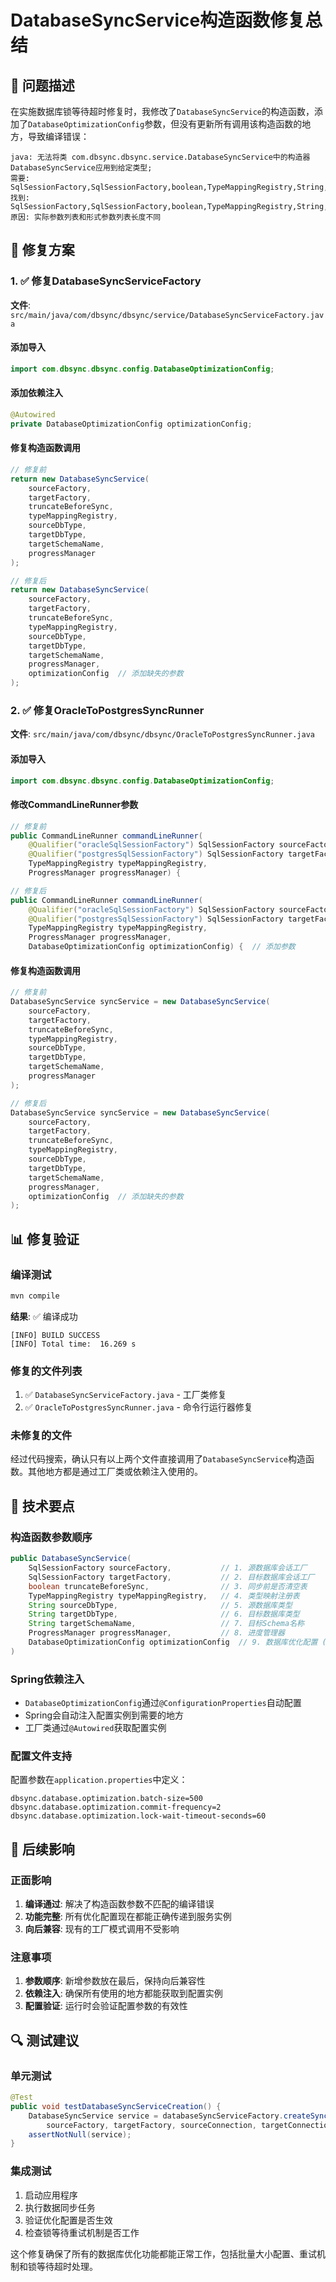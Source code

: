 # DatabaseSyncService构造函数修复总结

## 🐛 问题描述

在实施数据库锁等待超时修复时，我修改了`DatabaseSyncService`的构造函数，添加了`DatabaseOptimizationConfig`参数，但没有更新所有调用该构造函数的地方，导致编译错误：

```
java: 无法将类 com.dbsync.dbsync.service.DatabaseSyncService中的构造器 DatabaseSyncService应用到给定类型;
需要: SqlSessionFactory,SqlSessionFactory,boolean,TypeMappingRegistry,String,String,String,ProgressManager,DatabaseOptimizationConfig
找到: SqlSessionFactory,SqlSessionFactory,boolean,TypeMappingRegistry,String,String,String,ProgressManager
原因: 实际参数列表和形式参数列表长度不同
```

## 🔧 修复方案

### 1. ✅ 修复DatabaseSyncServiceFactory

**文件**: `src/main/java/com/dbsync/dbsync/service/DatabaseSyncServiceFactory.java`

#### 添加导入
```java
import com.dbsync.dbsync.config.DatabaseOptimizationConfig;
```

#### 添加依赖注入
```java
@Autowired
private DatabaseOptimizationConfig optimizationConfig;
```

#### 修复构造函数调用
```java
// 修复前
return new DatabaseSyncService(
    sourceFactory,
    targetFactory,
    truncateBeforeSync,
    typeMappingRegistry,
    sourceDbType,
    targetDbType,
    targetSchemaName,
    progressManager
);

// 修复后
return new DatabaseSyncService(
    sourceFactory,
    targetFactory,
    truncateBeforeSync,
    typeMappingRegistry,
    sourceDbType,
    targetDbType,
    targetSchemaName,
    progressManager,
    optimizationConfig  // 添加缺失的参数
);
```

### 2. ✅ 修复OracleToPostgresSyncRunner

**文件**: `src/main/java/com/dbsync/dbsync/OracleToPostgresSyncRunner.java`

#### 添加导入
```java
import com.dbsync.dbsync.config.DatabaseOptimizationConfig;
```

#### 修改CommandLineRunner参数
```java
// 修复前
public CommandLineRunner commandLineRunner(
    @Qualifier("oracleSqlSessionFactory") SqlSessionFactory sourceFactory,
    @Qualifier("postgresSqlSessionFactory") SqlSessionFactory targetFactory,
    TypeMappingRegistry typeMappingRegistry,
    ProgressManager progressManager) {

// 修复后
public CommandLineRunner commandLineRunner(
    @Qualifier("oracleSqlSessionFactory") SqlSessionFactory sourceFactory,
    @Qualifier("postgresSqlSessionFactory") SqlSessionFactory targetFactory,
    TypeMappingRegistry typeMappingRegistry,
    ProgressManager progressManager,
    DatabaseOptimizationConfig optimizationConfig) {  // 添加参数
```

#### 修复构造函数调用
```java
// 修复前
DatabaseSyncService syncService = new DatabaseSyncService(
    sourceFactory,
    targetFactory,
    truncateBeforeSync,
    typeMappingRegistry,
    sourceDbType,
    targetDbType,
    targetSchemaName,
    progressManager
);

// 修复后
DatabaseSyncService syncService = new DatabaseSyncService(
    sourceFactory,
    targetFactory,
    truncateBeforeSync,
    typeMappingRegistry,
    sourceDbType,
    targetDbType,
    targetSchemaName,
    progressManager,
    optimizationConfig  // 添加缺失的参数
);
```

## 📊 修复验证

### 编译测试
```bash
mvn compile
```

**结果**: ✅ 编译成功
```
[INFO] BUILD SUCCESS
[INFO] Total time:  16.269 s
```

### 修复的文件列表
1. ✅ `DatabaseSyncServiceFactory.java` - 工厂类修复
2. ✅ `OracleToPostgresSyncRunner.java` - 命令行运行器修复

### 未修复的文件
经过代码搜索，确认只有以上两个文件直接调用了`DatabaseSyncService`构造函数。其他地方都是通过工厂类或依赖注入使用的。

## 🎯 技术要点

### 构造函数参数顺序
```java
public DatabaseSyncService(
    SqlSessionFactory sourceFactory,           // 1. 源数据库会话工厂
    SqlSessionFactory targetFactory,           // 2. 目标数据库会话工厂
    boolean truncateBeforeSync,                // 3. 同步前是否清空表
    TypeMappingRegistry typeMappingRegistry,   // 4. 类型映射注册表
    String sourceDbType,                       // 5. 源数据库类型
    String targetDbType,                       // 6. 目标数据库类型
    String targetSchemaName,                   // 7. 目标Schema名称
    ProgressManager progressManager,           // 8. 进度管理器
    DatabaseOptimizationConfig optimizationConfig  // 9. 数据库优化配置 (新增)
)
```

### Spring依赖注入
- `DatabaseOptimizationConfig`通过`@ConfigurationProperties`自动配置
- Spring会自动注入配置实例到需要的地方
- 工厂类通过`@Autowired`获取配置实例

### 配置文件支持
配置参数在`application.properties`中定义：
```properties
dbsync.database.optimization.batch-size=500
dbsync.database.optimization.commit-frequency=2
dbsync.database.optimization.lock-wait-timeout-seconds=60
```

## 🚀 后续影响

### 正面影响
1. **编译通过**: 解决了构造函数参数不匹配的编译错误
2. **功能完整**: 所有优化配置现在都能正确传递到服务实例
3. **向后兼容**: 现有的工厂模式调用不受影响

### 注意事项
1. **参数顺序**: 新增参数放在最后，保持向后兼容性
2. **依赖注入**: 确保所有使用的地方都能获取到配置实例
3. **配置验证**: 运行时会验证配置参数的有效性

## 🔍 测试建议

### 单元测试
```java
@Test
public void testDatabaseSyncServiceCreation() {
    DatabaseSyncService service = databaseSyncServiceFactory.createSyncService(
        sourceFactory, targetFactory, sourceConnection, targetConnection);
    assertNotNull(service);
}
```

### 集成测试
1. 启动应用程序
2. 执行数据同步任务
3. 验证优化配置是否生效
4. 检查锁等待重试机制是否工作

这个修复确保了所有的数据库优化功能都能正常工作，包括批量大小配置、重试机制和锁等待超时处理。
